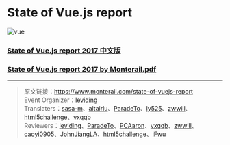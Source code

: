 # State of Vue.js report

![vue](https://i.loli.net/2017/11/23/5a16874c49284.png)

### [State of Vue.js report 2017 中文版](https://github.com/leviding/state-of-vue.js-translate/blob/master/State-of-Vue.js-report-2017-by-Monterail-CN.md)
### [State of Vue.js report 2017 by Monterail.pdf](https://github.com/leviding/state-of-vue.js-translate/blob/master/State%20of%20Vue.js%20report%202017%20by%20Monterail.pdf)

---

> 原文链接：https://www.monterail.com/state-of-vuejs-report<br>
> Event Organizer：[leviding](https://github.com/leviding)<br>
> Translaters：[sasa-m](https://github.com/sasa-m)、[altairlu](https://github.com/altairlu)、[ParadeTo](https://github.com/ParadeTo)、[ly525](https://github.com/ly525)、[zwwill](https://github.com/zwwill)、[html5challenge](https://github.com/html5challenge)、[vxqqb](https://github.com/vxqqb)<br>
> Reviewers：[leviding](https://github.com/leviding)、[ParadeTo](https://github.com/ParadeTo)、[PCAaron](https://github.com/PCAaron)、[vxqqb](https://github.com/vxqqb)、[zwwill](https://github.com/zwwill)、[caoyi0905](https://github.com/caoyi0905)、[JohnJiangLA](https://github.com/JohnJiangLA)、[html5challenge](https://github.com/html5challenge)、[iFwu](https://github.com/iFwu)
